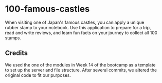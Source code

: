 # 100-famous-castles
When visiting one of Japan's famous castles, you can apply a unique rubber stamp to your notebook. Use this application to prepare for a trip, read and write reviews, and learn fun facts on your journey to collect all 100 stamps.

## Credits
We used the one of the modules in Week 14 of the bootcamp as a template to set up the server and file structure. After several commits, we altered the original code to fit our purposes. 
